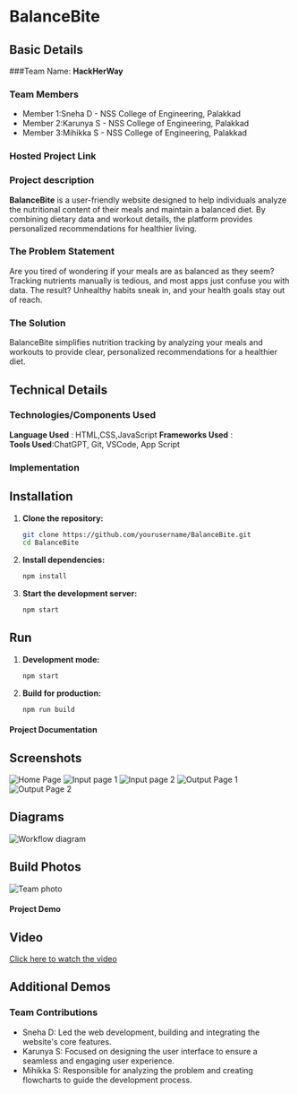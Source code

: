 # BalanceBite
## Basic Details

###Team Name: **HackHerWay**

### Team Members
- Member 1:Sneha D - NSS College of Engineering, Palakkad
- Member 2:Karunya S - NSS College of Engineering, Palakkad
- Member 3:Mihikka S - NSS College of Engineering, Palakkad

### Hosted Project Link

### Project description
**BalanceBite** is a user-friendly website designed to help individuals analyze the nutritional content of their meals and maintain a balanced diet. By combining dietary data and workout details, the platform provides personalized recommendations for healthier living.

### The Problem Statement
Are you tired of wondering if your meals are as balanced as they seem? Tracking nutrients manually is tedious, and most apps just confuse you with data. The result? Unhealthy habits sneak in, and your health goals stay out of reach.

### The Solution
BalanceBite simplifies nutrition tracking by analyzing your meals and workouts to provide clear, personalized recommendations for a healthier diet.

## Technical Details
### Technologies/Components Used

**Language Used** : HTML,CSS,JavaScript
**Frameworks Used** :  
**Tools Used**:ChatGPT, Git, VSCode, App Script

### Implementation
## Installation
1. **Clone the repository:**
    ```bash
    git clone https://github.com/yourusername/BalanceBite.git
    cd BalanceBite
2. **Install dependencies:**
    ```bash
    npm install
3. **Start the development server:**
   ```bash
   npm start
## Run
1. **Development mode:**
   ```bash
   npm start
3. **Build for production:**
   ```bash
   npm run build

#### Project Documentation

## Screenshots
![Home Page](images/homenutriai.jpg)
![Input page 1](images/input1.jpg)
![Input page 2](images/input2.jpg)
![Output Page 1](images/output1.jpg)
![Output Page 2](images/output2.jpg)


## Diagrams
![Workflow diagram](images/workflow.jpg)


## Build Photos
![Team photo](images/projectimg.jpg)


#### Project Demo

## Video
[Click here to watch the video](video/working.mp4)


## Additional Demos

### Team Contributions
* Sneha D: Led the web development, building and integrating the website's core features.
* Karunya S: Focused on designing the user interface to ensure a seamless and engaging user experience.
* Mihikka S: Responsible for analyzing the problem and creating flowcharts to guide the development process.
